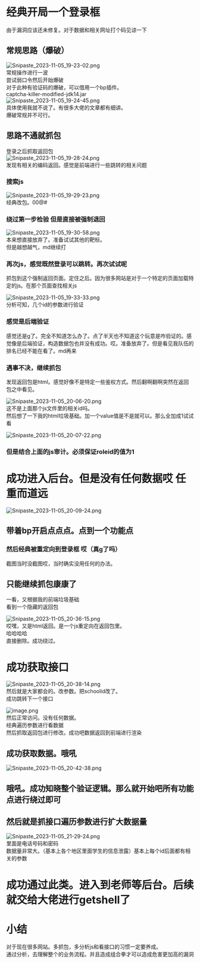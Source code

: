 经典开局一个登录框
=========

由于漏洞应该还未修复。对于数据和相关网址打个码见谅一下

常规思路（爆破）
--------

![Snipaste_2023-11-05_19-23-02.png](https://shs3.b.qianxin.com/attack_forum/2023/11/attach-c90bd334c7c4f1aa8f6edde50e4284cf39248bfb.png)  
常规操作进行一波  
尝试弱口令然后开始爆破  
对于此种有验证码的爆破，可以借用一个bp插件。  
captcha-killer-modified-jdk14.jar  
![Snipaste_2023-11-05_19-24-45.png](https://shs3.b.qianxin.com/attack_forum/2023/11/attach-a2c05ec7a0009f3d3d2484f49340bd689befd7b5.png)  
具体使用我就不说了。有很多大佬的文章都有细讲。  
爆破常规并不可行。

思路不通就抓包
-------

登录之后抓取返回包  
![Snipaste_2023-11-05_19-28-24.png](https://shs3.b.qianxin.com/attack_forum/2023/11/attach-2e6162829e641f66e4f768d2e095eabace39e290.png)  
发现有相关的编码返回。感觉是前端进行一些跳转的相关问题

### 搜索js

![Snipaste_2023-11-05_19-29-23.png](https://shs3.b.qianxin.com/attack_forum/2023/11/attach-cbe888f739c522f7f9356d5352ef03910e695ee2.png)  
经典改包。00@#

### 绕过第一步检验 但是直接被强制退回

![Snipaste_2023-11-05_19-30-58.png](https://shs3.b.qianxin.com/attack_forum/2023/11/attach-5d588be25762eebe201431053f6bc4e29bafe569.png)  
本来想直接放弃了。准备试试其他的靶标。  
但是越想越气，md继续打

### 再次js，感觉既然登录可以跳转。再次试试呢

抓包到这个强制返回页面。定住之后。因为很多网站是对于一个特定的页面加载特定的js。在那个页面查找相关js

![Snipaste_2023-11-05_19-33-33.png](https://shs3.b.qianxin.com/attack_forum/2023/11/attach-0ef405daa5524fb5969f724c6aca6dd0ec15bdc7.png)  
分析可知，几个id的参数进行验证

### 感觉是后端验证

感觉还是g了。完全不知道怎么办了。点了半天也不知道这个玩意是咋验证的。感觉像是后端验证，构造数据包也并没有成功。哎。准备放弃了。但是看见我队伍的排名已经不能在看了。md再来

### 遇事不决，继续抓包

发现返回包是html。感觉好像不是特定一些鉴权方式。然后翻啊翻啊突然在返回包之中看见。

![Snipaste_2023-11-05_20-06-20.png](https://shs3.b.qianxin.com/attack_forum/2023/11/attach-39739868f72fe25ba928fe28313e9752d1781c3f.png)  
这不是上面那个js文件里的相关id吗。  
然后想了一下我的html垃圾基础。加一个value值是不是就可以。那么全加成1试试看

![Snipaste_2023-11-05_20-07-22.png](https://shs3.b.qianxin.com/attack_forum/2023/11/attach-c46994afee4800bb463d9fc0a4921ff8e9da0052.png)

### 但是结合上面的js审计。必须保证roleid的值为1

成功进入后台。但是没有任何数据哎 任重而道远
======================

![Snipaste_2023-11-05_20-09-24.png](https://shs3.b.qianxin.com/attack_forum/2023/11/attach-cc550f263f306665607186ecdcd40164958a6a3f.png)

带着bp开启点点点。点到一个功能点
-----------------

### 然后经典被重定向到登录框 哎（真g了吗）

截图当时没截图哎，当时确实没用任何的办法。

只能继续抓包康康了
---------

一看，又根据我的前端垃圾基础  
看到一个隐藏的返回包

![Snipaste_2023-11-05_20-36-15.png](https://shs3.b.qianxin.com/attack_forum/2023/11/attach-f2461414a0fbdbcb08ca892dce72e5798d7be1d4.png)  
哎嘿，又是html返回。是一个js重定向在返回包里。  
哈哈哈哈  
直接删除。成功绕过。

成功获取接口
======

![Snipaste_2023-11-05_20-38-14.png](https://shs3.b.qianxin.com/attack_forum/2023/11/attach-4422606c54487cda77f30a5ad71a0e858d0a262f.png)  
然后就是大家都会的。改参数。把schoolid改了。  
成功跳转下一个接口

![image.png](https://shs3.b.qianxin.com/attack_forum/2023/11/attach-7f27476c1fdaa7841b73562ea4f0a048dba85a1a.png)  
然后正常访问。没有任何数据。  
经典遍历参数进行看数据  
然后抓取返回包进行修改。成功吧数据返回到前端进行渲染

成功获取数据。哦吼
---------

![Snipaste_2023-11-05_20-42-38.png](https://shs3.b.qianxin.com/attack_forum/2023/11/attach-0993d6873e06b14f6d174476dc2167c2848d179a.png)

哦吼。成功知晓整个验证逻辑。那么就开始吧所有功能点进行绕过即可
-------------------------------

然后就是抓接口遍历参数进行扩大数据量
------------------

![Snipaste_2023-11-05_21-29-24.png](https://shs3.b.qianxin.com/attack_forum/2023/11/attach-09db189a9654cfa3772794c9c166ab644a9948a1.png)  
里面是电话号码和密码  
数据量非常大。（基本上各个地区里面学生的信息泄露）基本上每个id后面都有相关的参数

成功通过此类。进入到老师等后台。后续就交给大佬进行getshell了
==================================

小结
==

对于现在很多网站。多抓包，多分析js和看接口的习惯一定要养成。  
通过分析，去理解整个的业务流程。并且造成组合拳才可以造成危害更加高的漏洞